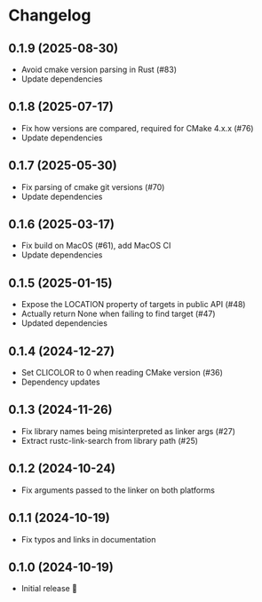 # Changelog

## 0.1.9 (2025-08-30)
* Avoid cmake version parsing in Rust (#83)
* Update dependencies

## 0.1.8 (2025-07-17)
* Fix how versions are compared, required for CMake 4.x.x (#76)
* Update dependencies

## 0.1.7 (2025-05-30)

* Fix parsing of cmake git versions (#70)
* Update dependencies

## 0.1.6 (2025-03-17)

* Fix build on MacOS (#61), add MacOS CI
* Update dependencies

## 0.1.5 (2025-01-15)

* Expose the LOCATION property of targets in public API (#48)
* Actually return None when failing to find target (#47)
* Updated dependencies

## 0.1.4 (2024-12-27)

* Set CLICOLOR to 0 when reading CMake version (#36) 
* Dependency updates

## 0.1.3 (2024-11-26)

* Fix library names being misinterpreted as linker args (#27)
* Extract rustc-link-search from library path (#25)

## 0.1.2 (2024-10-24)

* Fix arguments passed to the linker on both platforms

## 0.1.1 (2024-10-19)

* Fix typos and links in documentation

## 0.1.0 (2024-10-19)

* Initial release 🎉
